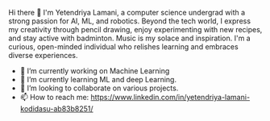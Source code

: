 Hi there 👋
I'm Yetendriya Lamani, a computer science undergrad with a strong passion for AI, ML, and robotics. 
Beyond the tech world, I express my creativity through pencil drawing, enjoy experimenting with new recipes, 
and stay active with badminton. 
Music is my solace and inspiration. 
I'm a curious, open-minded individual who relishes learning and embraces diverse experiences.

- 🔭 I’m currently working on Machine Learning
- 🌱 I’m currently learning ML and deep Learning.
- 👯 I’m looking to collaborate on various projects.
- 📫 How to reach me: https://www.linkedin.com/in/yetendriya-lamani-kodidasu-ab83b8251/

